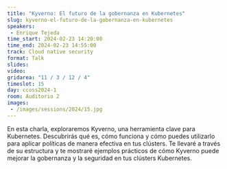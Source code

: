 ```yaml
---
title: "Kyverno: El futuro de la gobernanza en Kubernetes"
slug: kyverno-el-futuro-de-la-gobernanza-en-kubernetes
speakers:
 - Enrique Tejeda
time_start: 2024-02-23 14:20:00
time_end: 2024-02-23 14:55:00
track: Cloud native security
format: Talk
slides: 
video: 
gridarea: "11 / 3 / 12 / 4"
timeslot: 15
day: ccoss2024-1
room: Auditorio 2
images: 
 - /images/sessions/2024/15.jpg
---
```


En esta charla, exploraremos Kyverno, una herramienta clave para Kubernetes. Descubrirás qué es, cómo funciona y cómo puedes utilizarlo para aplicar políticas de manera efectiva en tus clústers. Te llevaré a través de su estructura y te mostraré ejemplos prácticos de cómo Kyverno puede mejorar la gobernanza y la seguridad en tus clústers Kubernetes.